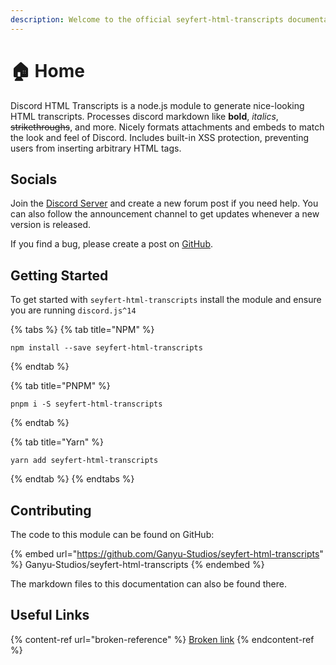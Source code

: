 ```yaml
---
description: Welcome to the official seyfert-html-transcripts documentation and guide.
---
```


# 🏠 Home

Discord HTML Transcripts is a node.js module to generate nice-looking HTML transcripts. Processes discord markdown like **bold**, _italics_, ~~strikethroughs~~, and more. Nicely formats attachments and embeds to match the look and feel of Discord. Includes built-in XSS protection, preventing users from inserting arbitrary HTML tags.

## Socials

Join the [Discord Server](https://discord.gg/4JmKY8wgB6) and create a new forum post if you need help. You can also follow the announcement channel to get updates whenever a new version is released.

If you find a bug, please create a post on [GitHub](https://github.com/Ganyu-Studios/seyfert-html-transcripts/issues).

## Getting Started

To get started with `seyfert-html-transcripts` install the module and ensure you are running `discord.js^14`

{% tabs %}
{% tab title="NPM" %}

```shell
npm install --save seyfert-html-transcripts
```

{% endtab %}

{% tab title="PNPM" %}

```shell
pnpm i -S seyfert-html-transcripts
```

{% endtab %}

{% tab title="Yarn" %}

```shell
yarn add seyfert-html-transcripts
```

{% endtab %}
{% endtabs %}

## Contributing

The code to this module can be found on GitHub:

{% embed url="https://github.com/Ganyu-Studios/seyfert-html-transcripts" %}
Ganyu-Studios/seyfert-html-transcripts
{% endembed %}

The markdown files to this documentation can also be found there.

## Useful Links

{% content-ref url="broken-reference" %}
[Broken link](broken-reference)
{% endcontent-ref %}
